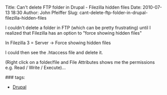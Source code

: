 Title: Can't delete FTP folder in Drupal - Filezilla hidden files
Date: 2010-07-13 18:30
Author: John Pfeiffer
Slug: cant-delete-ftp-folder-in-drupal-filezilla-hidden-files

<div class="field field-name-body field-type-text-with-summary field-label-hidden">
<div class="field-items">
<div class="field-item even">
I couldn't delete a folder in FTP (which can be pretty frustrating)
until I realized that Filezilla has an option to "force showing hidden
files"

</p>

In Filezilla 3 = Server -\> Force showing hidden files

</p>

I could then see the .htaccess file and delete it.

</p>

(Right click on a folder/file and File Attributes shows me the
permissions e.g. Read / Write / Execute)...

</p>
<p>
</div>
</div>
</div>
<div class="field field-name-taxonomy-vocabulary-1 field-type-taxonomy-term-reference field-label-above clearfix">
### tags:

-   [Drupal][]

</div>
</p>

  [Drupal]: http://john-pfeiffer.com/category/tags/drupal
